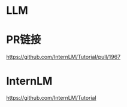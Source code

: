 # LLM

# PR链接
https://github.com/InternLM/Tutorial/pull/1967

# InternLM
https://github.com/InternLM/Tutorial
